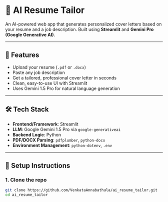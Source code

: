 # 💼 AI Resume Tailor

An AI-powered web app that generates personalized cover letters based on your resume and a job description. Built using **Streamlit** and **Gemini Pro (Google Generative AI)**.

---

## 🚀 Features

- Upload your resume (`.pdf` or `.docx`)
- Paste any job description
- Get a tailored, professional cover letter in seconds
- Clean, easy-to-use UI with Streamlit
- Uses Gemini 1.5 Pro for natural language generation

---

## 🛠️ Tech Stack

- **Frontend/Framework**: Streamlit
- **LLM**: Google Gemini 1.5 Pro via `google-generativeai`
- **Backend Logic**: Python
- **PDF/DOCX Parsing**: `pdfplumber`, `python-docx`
- **Environment Management**: `python-dotenv`, `.env`

---

## 🔐 Setup Instructions

### 1. Clone the repo

```bash
git clone https://github.com/VenkataAnnabathula/ai_resume_tailor.git
cd ai_resume_tailor
